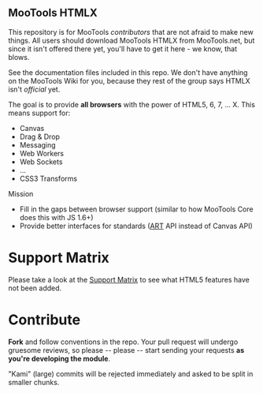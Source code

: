 MooTools HTMLX
--------------

This repository is for MooTools *contributors* that are not afraid to make new things.
All users should download MooTools HTMLX from MooTools.net, but since it isn't offered
there yet, you'll have to get it here - we know, that blows.

See the documentation files included in this repo. We don't have anything on the
MooTools Wiki for you, because they rest of the group says HTMLX isn't *official* yet.

The goal is to provide **all browsers** with the power of HTML5, 6, 7, ... X. This means support for:

* Canvas
* Drag & Drop
* Messaging
* Web Workers
* Web Sockets
* ...
* CSS3 Transforms

Mission

* Fill in the gaps between browser support (similar to how MooTools Core does this with JS 1.6+)
* Provide better interfaces for standards ([ART](http://github.com/kamicane/art) API instead of Canvas API)

Support Matrix
==============
Please take a look at the [Support Matrix](#) to see what HTML5 features have not been added. 

Contribute
==========
**Fork** and follow conventions in the repo. Your pull request will undergo gruesome reviews, so please -- please -- start sending your requests **as you're developing the module**. 

"Kami" (large) commits will be rejected immediately and asked to be split in smaller chunks. 
